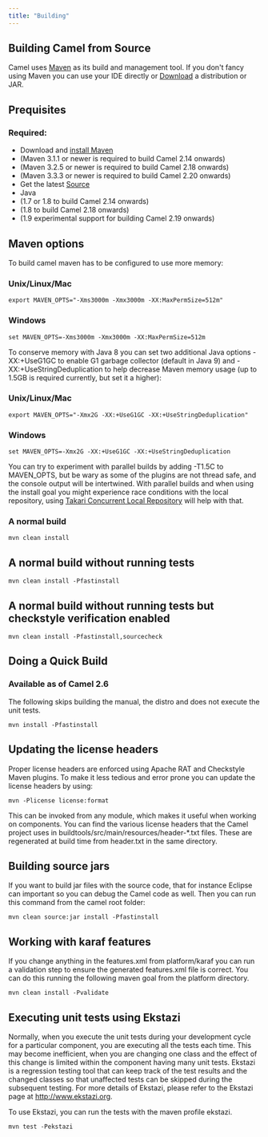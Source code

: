 ```yaml
---
title: "Building"
---
```


## Building Camel from Source

Camel uses [Maven](http://maven.apache.org/) as its build and management tool. If you don't fancy using Maven you can use your IDE directly or [Download](/download/) a distribution or JAR.

## Prequisites

### Required:

*  Download and [install Maven](http://maven.apache.org/download.html)
  *  (Maven 3.1.1 or newer is required to build Camel 2.14 onwards)
  *  (Maven 3.2.5 or newer is required to build Camel 2.18 onwards)
  *  (Maven 3.3.3 or newer is required to build Camel 2.20 onwards)
*  Get the latest [Source](https://camel.apache.org/source.html)
*  Java
  *  (1.7 or 1.8 to build Camel 2.14 onwards)
  *  (1.8 to build Camel 2.18 onwards)
  *  (1.9 experimental support for building Camel 2.19 onwards)

## Maven options

To build camel maven has to be configured to use more memory:

### Unix/Linux/Mac

```
export MAVEN_OPTS="-Xms3000m -Xmx3000m -XX:MaxPermSize=512m"
```

### Windows

```
set MAVEN_OPTS=-Xms3000m -Xmx3000m -XX:MaxPermSize=512m
```

To conserve memory with Java 8 you can set two additional Java options -XX:+UseG1GC to enable G1 garbage collector (default in Java 9) and -XX:+UseStringDeduplication to help decrease Maven memory usage (up to 1.5GB is required currently, but set it a higher):

### Unix/Linux/Mac

```
export MAVEN_OPTS="-Xmx2G -XX:+UseG1GC -XX:+UseStringDeduplication"

```

### Windows

```
set MAVEN_OPTS=-Xmx2G -XX:+UseG1GC -XX:+UseStringDeduplication
```

You can try to experiment with parallel builds by adding -T1.5C to MAVEN_OPTS, but be wary as some of the plugins are not thread safe, and the console output will be intertwined. With parallel builds and when using the install goal you might experience race conditions with the local repository, using [Takari Concurrent Local Repository](https://github.com/takari/takari-local-repository) will help with that.

### A normal build

```
mvn clean install
```

## A normal build without running tests

```
mvn clean install -Pfastinstall
```

## A normal build without running tests but checkstyle verification enabled

```
mvn clean install -Pfastinstall,sourcecheck
```

## Doing a Quick Build

### Available as of Camel 2.6

The following skips building the manual, the distro and does not execute the unit tests.

```
mvn install -Pfastinstall
```

## Updating the license headers

Proper license headers are enforced using Apache RAT and Checkstyle Maven plugins. To make it less tedious and error prone you can update the license headers by using:

```
mvn -Plicense license:format
```

This can be invoked from any module, which makes it useful when working on components. You can find the various license headers that the Camel project uses in buildtools/src/main/resources/header-*.txt files. These are regenerated at build time from header.txt in the same directory.

## Building source jars

If you want to build jar files with the source code, that for instance Eclipse can important so you can debug the Camel code as well. Then you can run this command from the camel root folder:

```
mvn clean source:jar install -Pfastinstall
```

## Working with karaf features

If you change anything in the features.xml from platform/karaf you can run a validation step to ensure the generated features.xml file is correct. You can do this running the following maven goal from the platform directory.

```
mvn clean install -Pvalidate
```

## Executing unit tests using Ekstazi

Normally, when you execute the unit tests during your development cycle for a particular component, you are executing all the tests each time. This may become inefficient, when you are changing one class and the effect of this change is limited within the component having many unit tests. Ekstazi is a regression testing tool that can keep track of the test results and the changed classes so that unaffected tests can be skipped during the subsequent testing. For more details of Ekstazi, please refer to the Ekstazi page at http://www.ekstazi.org.

To use Ekstazi, you can run the tests with the maven profile ekstazi.

```
mvn test -Pekstazi
```
